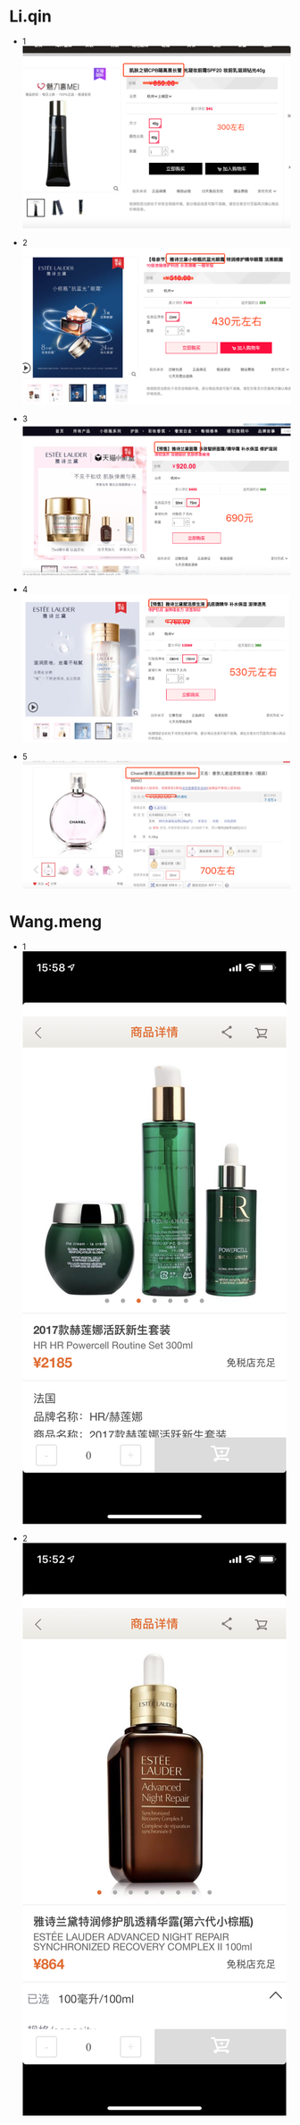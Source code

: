 # Li.qin
* 1
![](./pic/微信图片_20190509160449.png)

* 2
![](./pic/微信图片_20190509162223.png)

* 3
![](./pic/微信图片_20190509160456.png)

* 4
![](./pic/微信图片_20190509161639.png)

* 5
![](./pic/微信图片_20190509160459.png)



# Wang.meng
* 1
![](./pic/微信图片_20190509160418.png)

* 2
![](./pic/微信图片_20190509160444.png)
